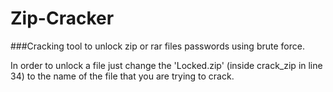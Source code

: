 # Zip-Cracker
###Cracking tool to unlock zip or rar files passwords using brute force.

In order to unlock a file just change the 'Locked.zip' (inside crack_zip in line 34) to the name of the file that you are trying to crack.

